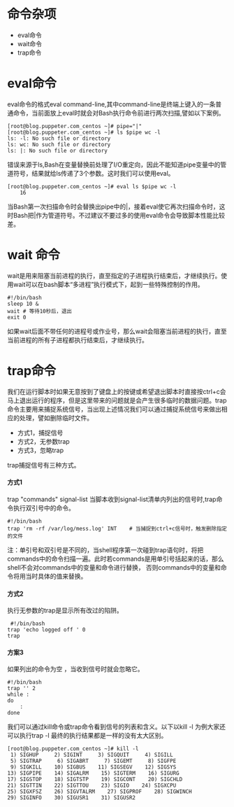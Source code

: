 # 命令杂项

* eval命令
* wait命令
* trap命令

# eval命令

eval命令的格式eval command-line,其中command-line是终端上键入的一条普通命令，当前面放上eval时就会对Bash执行命令前进行两次扫描,譬如以下案例。

```
[root@blog.puppeter.com_centos ~]# pipe="|"
[root@blog.puppeter.com_centos ~]# ls $pipe wc -l
ls: -l: No such file or directory
ls: wc: No such file or directory
ls: |: No such file or directory
```

错误来源于ls,Bash在变量替换前处理了I/O重定向，因此不能知道pipe变量中的管道符号，结果就给ls传递了3个参数。这时我们可以使用eval。

```
[root@blog.puppeter.com_centos ~]# eval ls $pipe wc -l
    16
```

当Bash第一次扫描命令时会替换出pipe中的\|，接着eval使它再次扫描命令时，这时Bash把\|作为管道符号。不过建议不要过多的使用eval命令会导致脚本性能比较差。

# wait 命令

wait是用来阻塞当前进程的执行，直至指定的子进程执行结束后，才继续执行。使用wait可以在bash脚本“多进程”执行模式下，起到一些特殊控制的作用。

```
#!/bin/bash
sleep 10 &
wait # 等待10秒后，退出
exit 0
```

如果wait后面不带任何的进程号或作业号，那么wait会阻塞当前进程的执行，直至当前进程的所有子进程都执行结束后，才继续执行。

# trap命令

我们在运行脚本时如果无意按到了键盘上的按键或希望退出脚本时直接按ctrl+c会马上退出运行的程序，但是这里带来的问题就是会产生很多临时的数据问题。trap命令主要用来捕捉系统信号，当出现上述情况我们可以通过捕捉系统信号来做出相应的处理，譬如删除临时文件。

* 方式1，捕捉信号
* 方式2，无参数trap
* 方式3，忽略trap

trap捕捉信号有三种方式。

#### 方式1

trap "commands" signal-list 当脚本收到signal-list清单内列出的信号时,trap命令执行双引号中的命令。

```
#!/bin/bash
trap 'rm -rf /var/log/mess.log' INT    # 当捕捉到ctrl+c信号时，触发删除指定的文件
```

注：单引号和双引号是不同的，当shell程序第一次碰到trap语句时，将把commands中的命令扫描一遍。此时若commands是用单引号括起来的话，那么shell不会对commands中的变量和命令进行替换， 否则commands中的变量和命令将用当时具体的值来替换。

#### 方式2

执行无参数的trap是显示所有改过的陷阱。

```
 #!/bin/bash
trap 'echo logged off ' 0
trap
```

#### 方案3

如果列出的命令为空 ，当收到信号时就会忽略它。

```
#!/bin/bash
trap '' 2
while :
do
    :
done
```

我们可以通过kill命令或trap命令看到信号的列表和含义。以下以kill -l 为例大家还可以执行trap -l 最终的执行结果都是一样的没有太大区别。

```
[root@blog.puppeter.com_centos ~]# kill -l
 1) SIGHUP     2) SIGINT     3) SIGQUIT     4) SIGILL
 5) SIGTRAP     6) SIGABRT     7) SIGEMT     8) SIGFPE
 9) SIGKILL    10) SIGBUS    11) SIGSEGV    12) SIGSYS
13) SIGPIPE    14) SIGALRM    15) SIGTERM    16) SIGURG
17) SIGSTOP    18) SIGTSTP    19) SIGCONT    20) SIGCHLD
21) SIGTTIN    22) SIGTTOU    23) SIGIO    24) SIGXCPU
25) SIGXFSZ    26) SIGVTALRM    27) SIGPROF    28) SIGWINCH
29) SIGINFO    30) SIGUSR1    31) SIGUSR2
```



